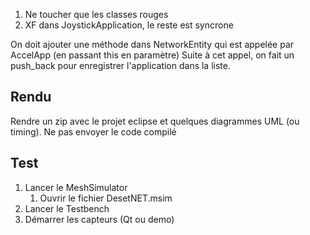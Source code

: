 1) Ne toucher que les classes rouges
2) XF dans JoystickApplication, le reste est syncrone




On doit ajouter une méthode dans NetworkEntity qui est appelée par AccelApp (en passant this en paramètre)
Suite à cet appel, on fait un push_back pour enregistrer l'application dans la liste.



## Rendu
Rendre un zip avec le projet eclipse et quelques diagrammes UML (ou timing). Ne pas envoyer le code compilé



## Test
1) Lancer le MeshSimulator
   1) Ouvrir le fichier DesetNET.msim
2) Lancer le Testbench
3) Démarrer les capteurs (Qt ou demo)